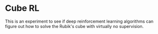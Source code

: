 # Cube RL

This is an experiment to see if deep reinforcement learning algorithms can figure out how to solve the Rubik's cube with virtually no supervision.
